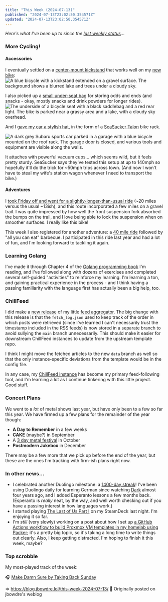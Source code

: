 ```yaml
---
title: "This Week (2024-07-13)"
published: "2024-07-13T23:02:50.354571Z"
updated: "2024-07-13T23:02:50.354571Z"
---
```


*Here's what I've been up to since the [last weekly status](/this-week-2024-07-06/)...*

### More Cycling!

#### Accessories

I eventually settled on a [center-mount kickstand](https://www.amazon.com/dp/B00DYFS3N4) that works well on my [new bike](/new-ride/): ![A blue bicycle with a kickstand extended on a gravel surface. The background shows a blurred lake and trees under a cloudy sky.](https://bear-images.sfo2.cdn.digitaloceanspaces.com/jbowdre-1720907313.jpg)

I also picked up a [small under-seat bag](https://www.amazon.com/dp/B0CLKNJ3HZ) for storing odds and ends (and snacks - okay, mostly snacks and drink powders for longer rides). ![The underside of a bicycle seat with a black saddlebag and a red rear light. The bike is parked near a grassy area and a lake, with a cloudy sky overhead.](https://bear-images.sfo2.cdn.digitaloceanspaces.com/jbowdre-1720907416.jpg)

And I [gave my car a stylish hat](https://social.lol/@jbowdre/112781113729255106), in the form of a [SeaSucker Talon](https://www.seasucker.com/collections/bike/products/talon) bike rack.

![A dark grey Subaru sports car parked in a garage with a blue bicycle mounted on the roof rack. The garage door is closed, and various tools and equipment are visible along the walls.](https://bear-images.sfo2.cdn.digitaloceanspaces.com/jbowdre-1720908463.jpg)

It attaches with powerful vacuum cups... which seems wild, but it feels pretty sturdy. SeaSucker says they've tested this setup at up to 140mph so hopefully it'll do the trick for ~50mph trips across town. (And now I won't have to steal my wife's station wagon whenever I need to transport the bike.)

#### Adventures

I [took Friday off and went for a slightly-longer-than-usual ride](/mental-health-gravel-ride-day/) (~20 miles versus the usual ~13ish), and this route incorporated a few miles on a gravel trail. I was quite impressed by how well the front suspension fork absorbed the bumps on the trail, and I love being able to lock the suspension when on smoother surfaces. I really like this bike!

This week I also registered for another adventure: a [40 mile ride](https://www.springcity.org/century) followed by "all you can eat" barbecue. I participated in this ride last year and had a lot of fun, and I'm looking forward to tackling it again.

### Learning Golang

I've made it through Chapter 4 of the [Golang programming book](https://openlibrary.org/works/OL38409851W/Go_Programming_-_From_Beginner_to_Professional) I'm reading, and I've followed along with dozens of exercises and completed several self-guided "activities" to reinforce my learning. I'm learning a ton, and gaining practical experience in the process - and I think having a passing familiarity with the language first has actually been a big help, too.

### ChillFeed

I did make a [new release](https://github.com/chillfeed/chillfeed/releases/tag/v1.1.0) of my little [feed aggregator](https://github.com/chillfeed/chillfeed). The big change with this release is that the `fetch_log.json` used to keep track of the order in which posts were retrieved (since I've learned I can't necessarily trust the timestamp included in the RSS feeds) is now stored in a separate branch to avoid sullying the `main` branch unnecessarily. This should make it easier for downstream ChillFeed instances to update from the upstream template repo.

I think I might move the fetched articles to the new `data` branch as well so that the only instance-specific deviations from the template would be in the config file.

In any case, my [ChillFeed instance](https://chillfeed.jbowdre.lol/) has become my primary feed-following tool, and I'm learning a lot as I continue tinkering with this little project. Good stuff.

### Concert Plans

We went to a *lot* of metal shows last year, but have only been to a few so far this year. We have firmed up a few plans for the remainder of the year though:

- **A Day to Remember** in a few weeks
- **CAKE** (maybe?) in September
- A [3 day metal festival](https://www.furnacefest.us/) in October
- **Postmodern Jukebox** in December

There may be a few more that we pick up before the end of the year, but these are the ones I'm tracking with firm-ish plans right now.

### In other news...

- I celebrated another Duolingo milestone: a [1400-day streak](https://social.lol/@jbowdre/112769174766129159)! I've been using Duolingo daily for learning German since watching [Dark](https://www.imdb.com/title/tt5753856/) almost four years ago, and I added Esperanto lessons a few months back. (Esperanto is *really* neat, by the way, and well worth checking out if you have a passing interest in how languages work.)
- I started playing [The Last of Us Part I](https://store.steampowered.com/app/1888930/The_Last_of_Us_Part_I/) on my SteamDeck last night. I'm enjoying it so far.
- I'm *still* (very slowly) working on a post about how I set up [a GitHub Actions workflow to build Proxmox VM templates in my homelab using Packer](https://social.lol/@jbowdre/112598536881790346); it's a pretty big topic, so it's taking a long time to write things out clearly. Also, I keep getting distracted. I'm hoping to finish it this week, maybe?

### Top scrobble

My most-played track of the week:

🎧 [Make Damn Sure by Taking Back Sunday](https://musicthread.app/link/2jDBMHu8EDvo7oQe5whj3FbREeW)

=> https://blog.jbowdre.lol/this-week-2024-07-13/ 📡 Originally posted on jbowdre's weblog